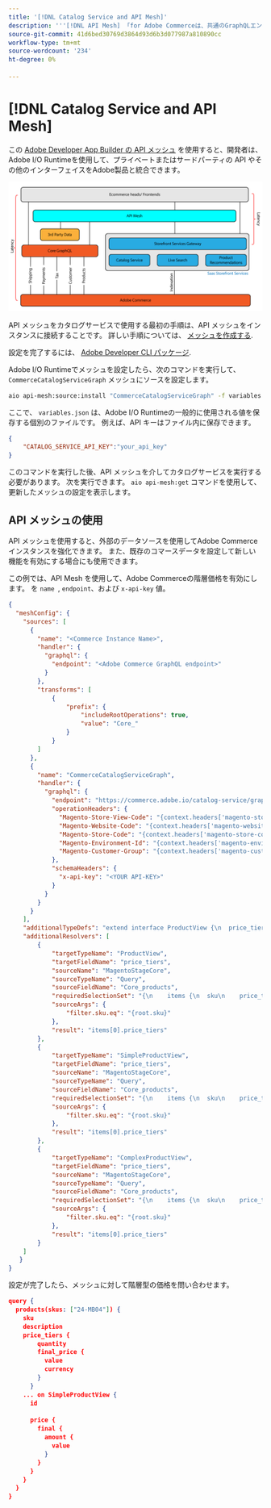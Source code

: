 ```yaml
---
title: '[!DNL Catalog Service and API Mesh]'
description: '''[!DNL API Mesh] 「for Adobe Commerceは、共通のGraphQLエンドポイントを使用して複数のデータソースを統合する方法を提供します。」'
source-git-commit: 41d6bed30769d3864d93d6b3d077987a810890cc
workflow-type: tm+mt
source-wordcount: '234'
ht-degree: 0%

---
```


# [!DNL Catalog Service and API Mesh]

この [Adobe Developer App Builder の API メッシュ](https://developer.adobe.com/graphql-mesh-gateway/gateway/overview/) を使用すると、開発者は、Adobe I/O Runtimeを使用して、プライベートまたはサードパーティの API やその他のインターフェイスをAdobe製品と統合できます。

![カタログのアーキテクチャ図](assets/catalog-service-architecture-mesh.png)

API メッシュをカタログサービスで使用する最初の手順は、API メッシュをインスタンスに接続することです。 詳しい手順については、 [メッシュを作成する](https://developer.adobe.com/graphql-mesh-gateway/gateway/create-mesh/).

設定を完了するには、 [Adobe Developer CLI パッケージ](https://developer.adobe.com/runtime/docs/guides/tools/cli_install/).

Adobe I/O Runtimeでメッシュを設定したら、次のコマンドを実行して、 `CommerceCatalogServiceGraph` メッシュにソースを設定します。

```bash
aio api-mesh:source:install "CommerceCatalogServiceGraph" -f variables.json
```

ここで、 `variables.json` は、Adobe I/O Runtimeの一般的に使用される値を保存する個別のファイルです。
例えば、API キーはファイル内に保存できます。

```json
{
    "CATALOG_SERVICE_API_KEY":"your_api_key"
}
```

このコマンドを実行した後、API メッシュを介してカタログサービスを実行する必要があります。 次を実行できます。 `aio api-mesh:get` コマンドを使用して、更新したメッシュの設定を表示します。

## API メッシュの使用

API メッシュを使用すると、外部のデータソースを使用してAdobe Commerceインスタンスを強化できます。 また、既存のコマースデータを設定して新しい機能を有効にする場合にも使用できます。

この例では、API Mesh を使用して、Adobe Commerceの階層価格を有効にします。
を `name `, `endpoint`、および `x-api-key` 値。

```json
{
  "meshConfig": {
    "sources": [
      {
        "name": "<Commerce Instance Name>",
        "handler": {
          "graphql": {
            "endpoint": "<Adobe Commerce GraphQL endpoint>"
          }
        },
        "transforms": [
            {
                "prefix": {
                    "includeRootOperations": true,
                    "value": "Core_"
                }
            }
        ]
      },
      {
        "name": "CommerceCatalogServiceGraph",
        "handler": {
          "graphql": {
            "endpoint": "https://commerce.adobe.io/catalog-service/graphql/",
            "operationHeaders": {
              "Magento-Store-View-Code": "{context.headers['magento-store-view-code']}",
              "Magento-Website-Code": "{context.headers['magento-website-code']}",
              "Magento-Store-Code": "{context.headers['magento-store-code']}",
              "Magento-Environment-Id": "{context.headers['magento-environment-id']}",
              "Magento-Customer-Group": "{context.headers['magento-customer-group']}"
            },
            "schemaHeaders": {
              "x-api-key": "<YOUR API-KEY>"
            }
          }
        }
      }
    ],
    "additionalTypeDefs": "extend interface ProductView {\n  price_tiers: [Core_TierPrice]\n}\n extend type SimpleProductView {\n  price_tiers: [Core_TierPrice]\n}\n extend type ComplexProductView {\n  price_tiers: [Core_TierPrice]\n}\n",
    "additionalResolvers": [
        {  
            "targetTypeName": "ProductView",
            "targetFieldName": "price_tiers",
            "sourceName": "MagentoStageCore",
            "sourceTypeName": "Query",
            "sourceFieldName": "Core_products",
            "requiredSelectionSet": "{\n    items {\n  sku\n    price_tiers {\n        quantity,\n        final_price {\n          value\n          currency\n        }\n      }\n    }\n  }",
            "sourceArgs": {
                "filter.sku.eq": "{root.sku}"
            },
            "result": "items[0].price_tiers"
        },
        {  
            "targetTypeName": "SimpleProductView",
            "targetFieldName": "price_tiers",
            "sourceName": "MagentoStageCore",
            "sourceTypeName": "Query",
            "sourceFieldName": "Core_products",
            "requiredSelectionSet": "{\n    items {\n  sku\n    price_tiers {\n        quantity,\n        final_price {\n          value\n          currency\n        }\n      }\n    }\n  }",
            "sourceArgs": {
                "filter.sku.eq": "{root.sku}"
            },
            "result": "items[0].price_tiers"
        },
        {  
            "targetTypeName": "ComplexProductView",
            "targetFieldName": "price_tiers",
            "sourceName": "MagentoStageCore",
            "sourceTypeName": "Query",
            "sourceFieldName": "Core_products",
            "requiredSelectionSet": "{\n    items {\n  sku\n    price_tiers {\n        quantity,\n        final_price {\n          value\n          currency\n        }\n      }\n    }\n  }",
            "sourceArgs": {
                "filter.sku.eq": "{root.sku}"
            },
            "result": "items[0].price_tiers"
        }
    ]
   }
}
```

設定が完了したら、メッシュに対して階層型の価格を問い合わせます。

```json
query {
  products(skus: ["24-MB04"]) {
    sku
    description
    price_tiers {
        quantity
        final_price {
          value
          currency
        }
      }
    ... on SimpleProductView {
      id
       
      price {
        final {
          amount {
            value
          }
        }
      }
    }
  }
}
```

